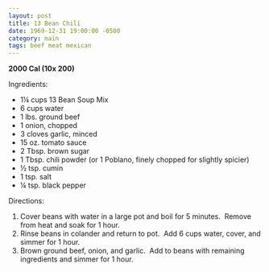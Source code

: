 ```yaml
---
layout: post
title: 13 Bean Chili
date: 1969-12-31 19:00:00 -0500
category: main
tags: beef meat mexican
---
```

<b>2000 Cal (10x 200)</b>
  
Ingredients:  
<ul>
	<li>1¼ cups 13 Bean Soup Mix</li>
	<li>6 cups water</li>
	<li>1 lbs. ground beef</li>
	<li>1 onion, chopped</li>
	<li>3 cloves garlic, minced</li>
	<li>15 oz. tomato sauce</li>
	<li>2 Tbsp. brown sugar</li>
	<li>1 Tbsp. chili powder (or 1 Poblano, finely chopped for slightly spicier)</li>
	<li>½ tsp. cumin</li>
	<li>1 tsp. salt</li>
	<li>¼ tsp. black pepper</li>
</ul>
Directions:  
<ol>
	<li>Cover beans with water in a large pot and boil for 5 minutes.  Remove from heat and soak for 1 hour.</li>
	<li>Rinse beans in colander and return to pot.  Add 6 cups water, cover, and simmer for 1 hour.</li>
	<li>Brown ground beef, onion, and garlic.  Add to beans with remaining ingredients and simmer for 1 hour.</li>
</ol>
